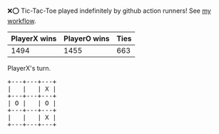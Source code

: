 :x::o: Tic-Tac-Toe played indefinitely by github action runners! See [my workflow](.github/workflows/play.yaml).

|PlayerX wins|PlayerO wins|Ties|
|-|-|-|
|1494|1455|663|

PlayerX's turn.

<pre>
+---+---+---+
|   |   | X |
+---+---+---+
| O |   | O |
+---+---+---+
|   |   | X |
+---+---+---+
</pre>